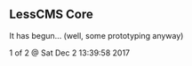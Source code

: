LessCMS Core
------------

It has begun... (well, some prototyping anyway)

1 of 2 @ Sat Dec  2 13:39:58 2017
